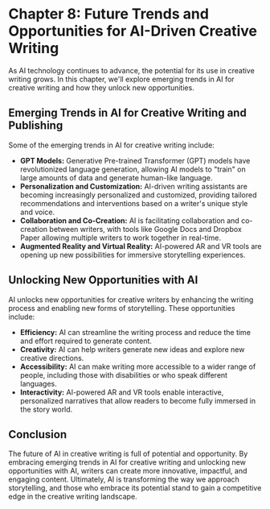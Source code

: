 Chapter 8: Future Trends and Opportunities for AI-Driven Creative Writing
=========================================================================

As AI technology continues to advance, the potential for its use in creative writing grows. In this chapter, we'll explore emerging trends in AI for creative writing and how they unlock new opportunities.

Emerging Trends in AI for Creative Writing and Publishing
---------------------------------------------------------

Some of the emerging trends in AI for creative writing include:

* **GPT Models:** Generative Pre-trained Transformer (GPT) models have revolutionized language generation, allowing AI models to "train" on large amounts of data and generate human-like language.
* **Personalization and Customization:** AI-driven writing assistants are becoming increasingly personalized and customized, providing tailored recommendations and interventions based on a writer's unique style and voice.
* **Collaboration and Co-Creation:** AI is facilitating collaboration and co-creation between writers, with tools like Google Docs and Dropbox Paper allowing multiple writers to work together in real-time.
* **Augmented Reality and Virtual Reality:** AI-powered AR and VR tools are opening up new possibilities for immersive storytelling experiences.

Unlocking New Opportunities with AI
-----------------------------------

AI unlocks new opportunities for creative writers by enhancing the writing process and enabling new forms of storytelling. These opportunities include:

* **Efficiency:** AI can streamline the writing process and reduce the time and effort required to generate content.
* **Creativity:** AI can help writers generate new ideas and explore new creative directions.
* **Accessibility:** AI can make writing more accessible to a wider range of people, including those with disabilities or who speak different languages.
* **Interactivity:** AI-powered AR and VR tools enable interactive, personalized narratives that allow readers to become fully immersed in the story world.

Conclusion
----------

The future of AI in creative writing is full of potential and opportunity. By embracing emerging trends in AI for creative writing and unlocking new opportunities with AI, writers can create more innovative, impactful, and engaging content. Ultimately, AI is transforming the way we approach storytelling, and those who embrace its potential stand to gain a competitive edge in the creative writing landscape.


